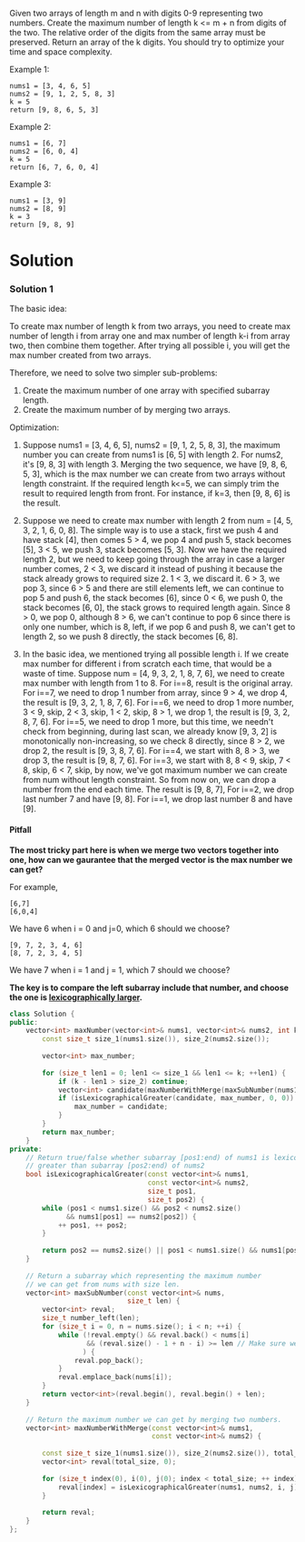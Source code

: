 Given two arrays of length m and n with digits 0-9 representing two numbers. Create the maximum number of length k <= m + n from digits of the two. The relative order of the digits from the same array must be preserved. Return an array of the k digits. You should try to optimize your time and space complexity.

Example 1:

```
nums1 = [3, 4, 6, 5]
nums2 = [9, 1, 2, 5, 8, 3]
k = 5
return [9, 8, 6, 5, 3]
```

Example 2:

```
nums1 = [6, 7]
nums2 = [6, 0, 4]
k = 5
return [6, 7, 6, 0, 4]
```

Example 3:

```
nums1 = [3, 9]
nums2 = [8, 9]
k = 3
return [9, 8, 9]
```

# Solution

### Solution 1

The basic idea:

To create max number of length k from two arrays, you need to create max number of length i from array one and max number of length k-i from array two, then combine them together. After trying all possible i, you will get the max number created from two arrays.

Therefore, we need to solve two simpler sub-problems:

1. Create the maximum number of one array with specified subarray length.  
2. Create the maximum number of by merging two arrays.  

Optimization:

1. Suppose nums1 = [3, 4, 6, 5], nums2 = [9, 1, 2, 5, 8, 3], the maximum number you can create from nums1 is [6, 5] with length 2. For nums2, it's [9, 8, 3] with length 3. Merging the two sequence, we have [9, 8, 6, 5, 3], which is the max number we can create from two arrays without length constraint. If the required length k<=5, we can simply trim the result to required length from front. For instance, if k=3, then [9, 8, 6] is the result.

2. Suppose we need to create max number with length 2 from num = [4, 5, 3, 2, 1, 6, 0, 8]. The simple way is to use a stack, first we push 4 and have stack [4], then comes 5 > 4, we pop 4 and push 5, stack becomes [5], 3 < 5, we push 3, stack becomes [5, 3]. Now we have the required length 2, but we need to keep going through the array in case a larger number comes, 2 < 3, we discard it instead of pushing it because the stack already grows to required size 2. 1 < 3, we discard it. 6 > 3, we pop 3, since 6 > 5 and there are still elements left, we can continue to pop 5 and push 6, the stack becomes [6], since 0 < 6, we push 0, the stack becomes [6, 0], the stack grows to required length again. Since 8 > 0, we pop 0, although 8 > 6, we can't continue to pop 6 since there is only one number, which is 8, left, if we pop 6 and push 8, we can't get to length 2, so we push 8 directly, the stack becomes [6, 8].

3. In the basic idea, we mentioned trying all possible length i. If we create max number for different i from scratch each time, that would be a waste of time. Suppose num = [4, 9, 3, 2, 1, 8, 7, 6], we need to create max number with length from 1 to 8. For i==8, result is the original array. For i==7, we need to drop 1 number from array, since 9 > 4, we drop 4, the result is [9, 3, 2, 1, 8, 7, 6]. For i==6, we need to drop 1 more number, 3 < 9, skip, 2 < 3, skip, 1 < 2, skip, 8 > 1, we drop 1, the result is [9, 3, 2, 8, 7, 6]. For i==5, we need to drop 1 more, but this time, we needn't check from beginning, during last scan, we already know [9, 3, 2] is monotonically non-increasing, so we check 8 directly, since 8 > 2, we drop 2, the result is [9, 3, 8, 7, 6]. For i==4, we start with 8, 8 > 3, we drop 3, the result is [9, 8, 7, 6]. For i==3, we start with 8, 8 < 9, skip, 7 < 8, skip, 6 < 7, skip, by now, we've got maximum number we can create from num without length constraint. So from now on, we can drop a number from the end each time. The result is [9, 8, 7], For i==2, we drop last number 7 and have [9, 8]. For i==1, we drop last number 8 and have [9].


#### Pitfall
__The most tricky part here is when we merge two vectors together into one, how can we gaurantee that the merged vector is the max number we can get?__

For example, 
```
[6,7]
[6,0,4]
```
We have 6 when i = 0 and j=0, which 6 should we choose?
```
[9, 7, 2, 3, 4, 6]
[8, 7, 2, 3, 4, 5]
```

We have 7 when i = 1 and j = 1, which 7 should we choose?

__The key is to compare the left subarray include that number, and choose the one is [lexicographically larger](https://en.wikipedia.org/wiki/Lexicographical_order).__

```cpp
class Solution {
public:
    vector<int> maxNumber(vector<int>& nums1, vector<int>& nums2, int k) {
        const size_t size_1(nums1.size()), size_2(nums2.size());
        
        vector<int> max_number;
        
        for (size_t len1 = 0; len1 <= size_1 && len1 <= k; ++len1) {
            if (k - len1 > size_2) continue;
            vector<int> candidate(maxNumberWithMerge(maxSubNumber(nums1, len1), maxSubNumber(nums2, k - len1)));
            if (isLexicographicalGreater(candidate, max_number, 0, 0)) {
                max_number = candidate;
            }
        }
        return max_number;
    }
private:
    // Return true/false whether subarray [pos1:end) of nums1 is lexicographically 
    // greater than subarray [pos2:end) of nums2
    bool isLexicographicalGreater(const vector<int>& nums1, 
                                  const vector<int>& nums2,
                                  size_t pos1,
                                  size_t pos2) {
        while (pos1 < nums1.size() && pos2 < nums2.size()
              && nums1[pos1] == nums2[pos2]) {
            ++ pos1, ++ pos2;
        }
        
        return pos2 == nums2.size() || pos1 < nums1.size() && nums1[pos1] > nums2[pos2];
    }
    
    // Return a subarray which representing the maximum number
    // we can get from nums with size len.
    vector<int> maxSubNumber(const vector<int>& nums,
                             size_t len) {
        vector<int> reval;
        size_t number_left(len);
        for (size_t i = 0, n = nums.size(); i < n; ++i) {
            while (!reval.empty() && reval.back() < nums[i] 
                   && (reval.size() - 1 + n - i) >= len // Make sure we have enough numbers to reach len
                  ) {
                reval.pop_back();
            }
            reval.emplace_back(nums[i]);
        }
        return vector<int>(reval.begin(), reval.begin() + len);
    }
    
    // Return the maximum number we can get by merging two numbers.
    vector<int> maxNumberWithMerge(const vector<int>& nums1, 
                                   const vector<int>& nums2) {
        
        const size_t size_1(nums1.size()), size_2(nums2.size()), total_size(size_1 + size_2);
        vector<int> reval(total_size, 0);
        
        for (size_t index(0), i(0), j(0); index < total_size; ++ index) {
            reval[index] = isLexicographicalGreater(nums1, nums2, i, j) ? nums1[i++] : nums2[j++];
        }
        
        return reval;
    }
};
```





